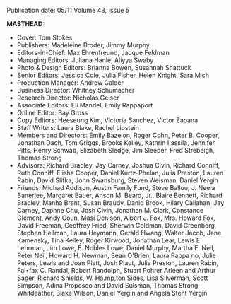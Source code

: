 Publication date: 05/11
Volume 43, Issue 5

**MASTHEAD:**
- Cover: Tom Stokes
- Publishers: Madeleine Broder, Jimmy Murphy
- Editors-in-Chief: Max Ehrenfreund, Jacque Feldman
- Managing Editors: Juliana Hanle, Aliyya Swaby
- Photo & Design Editors: Brianne Bowen, Susannah Shattuck
- Senior Editors: Jessica Cole, Julia Fisher, Helen Knight, Sara Mich
- Production Manager: Andrew Calder
- Business Director: Whitney Schumacher
- Research Director: Nicholas Geiser
- Associate Editors: Eli Mandel, Emily Rappaport
- Online Editor: Bay Gross
- Copy Editors: Heeseung Kim, Victoria Sanchez, Victor Zapana
- Staff Writers: Laura Blake, Rachel Lipstein
- Members and Directors: Emily Bazelon, Roger Cohn, Peter B. Cooper, Jonathan Dach, Tom Griggs, Brooks Kelley, Kathrin I.assila, Jennifer Pitts, Henry Schwab, Elizabeth Sledge, Jim Sleeper, Fred Strebeigh, Thomas Strong
- Advisors: Richard Bradley, Jay Carney, Joshua Civin, Richard Conniff, Ruth Conniff, Elisha Cooper, Daniel Kurtz-Phelan, Julia Preston, Lauren Rabin, David Slifka, John Swansburg, Steven Weisman, Daniel Yergin
- Friends: Michad Addison, Austin Family Fund, Steve Ballou, J. Neela Banerjee, Margaret Bauer, Anson M. Beard, Jr., Blaire Bennett, Richard Bradley, Manha Brant, Susan Braudy, Danid Brook, Hilary Callahan, Jay Carney, Daphne Chu, Josh Civin, Jonathan M. Clark, Constance Clement, Andy Coun, Masi Denison, Albert J. Fox, Mrs. Howard Fox, David Freeman, Geoffrey Fried, Sherwin Goldman, David Greenberg, Stephen Hellman, Laura Heymann, Gerald Hwang, Walter Jacob, Jane Kamensky, Tina Kelley, Roger Kirwood, Jonathan Lear, Lewis E. Lehrman, Jim Lowe, E. Nobles Lowe, Daniel Murphy, Martha E. Neil, Peter Neil, Howard H. Newman, Sean O'Brien, Laura Pappa no, Julie Peters, Lewis and Joan Platt, Josh Plaut, Julia Preston, Lauren Rabin, Fai•fax C. Randal, Robert Randolph, Stuart Rohrer Arleen and Arthur Sager, Richard Shields, W. Ha.mp,ton Sides, Lisa Silverman, Scott Simpson, Adina Proposco and David Sulsman, Thomas Strong, Whitdeather, Blake Wilson, Daniel Yergin and Angela Stent Yergin

